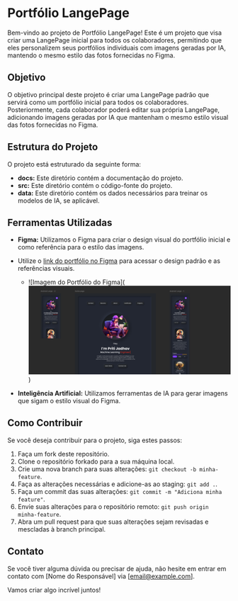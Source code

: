 # Portfólio LangePage

Bem-vindo ao projeto de Portfólio LangePage! Este é um projeto que visa criar uma LangePage inicial para todos os colaboradores, permitindo que eles personalizem seus portfólios individuais com imagens geradas por IA, mantendo o mesmo estilo das fotos fornecidas no Figma.

## Objetivo

O objetivo principal deste projeto é criar uma LangePage padrão que servirá como um portfólio inicial para todos os colaboradores. Posteriormente, cada colaborador poderá editar sua própria LangePage, adicionando imagens geradas por IA que mantenham o mesmo estilo visual das fotos fornecidas no Figma.

## Estrutura do Projeto

O projeto está estruturado da seguinte forma:

- **docs:** Este diretório contém a documentação do projeto.
- **src:** Este diretório contém o código-fonte do projeto.
- **data:** Este diretório contém os dados necessários para treinar os modelos de IA, se aplicável.

## Ferramentas Utilizadas

- **Figma:** Utilizamos o Figma para criar o design visual do portfólio inicial e como referência para o estilo das imagens.
- Utilize o [link do portfólio no Figma](https://www.figma.com/) para acessar o design padrão e as referências visuais.

  - ![Imagem do Portfólio do Figma](![alt text](image.png))
  
- **Inteligência Artificial:** Utilizamos ferramentas de IA para gerar imagens que sigam o estilo visual do Figma.

## Como Contribuir

Se você deseja contribuir para o projeto, siga estes passos:

1. Faça um fork deste repositório.
2. Clone o repositório forkado para a sua máquina local.
3. Crie uma nova branch para suas alterações: `git checkout -b minha-feature`.
4. Faça as alterações necessárias e adicione-as ao staging: `git add .`.
5. Faça um commit das suas alterações: `git commit -m "Adiciona minha feature"`.
6. Envie suas alterações para o repositório remoto: `git push origin minha-feature`.
7. Abra um pull request para que suas alterações sejam revisadas e mescladas à branch principal.

## Contato

Se você tiver alguma dúvida ou precisar de ajuda, não hesite em entrar em contato com [Nome do Responsável] via [email@example.com].

Vamos criar algo incrível juntos!
